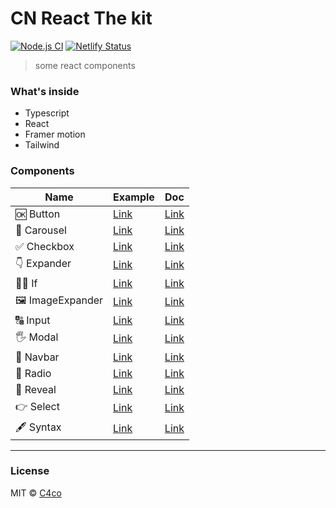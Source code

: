 # CN React The kit

[![Node.js CI](https://github.com/C4co/cn-react-thekit/actions/workflows/node.js.yml/badge.svg)](https://github.com/C4co/cn-react-thekit/actions/workflows/node.js.yml)
[![Netlify Status](https://api.netlify.com/api/v1/badges/e283ee42-0ecc-4cfe-bbfc-3f81a39aaf44/deploy-status)](https://app.netlify.com/sites/the-kit/deploys)

> some react components

### What's inside

- Typescript
- React
- Framer motion
- Tailwind

### Components

| Name            | Example                                            | Doc                                                                                    |
| --------------- | -------------------------------------------------- | -------------------------------------------------------------------------------------- |
| 🆗 Button       | [Link](https://the-kit.netlify.app/button)         | [Link](https://github.com/C4co/cn-react-thekit/tree/main/src/components/Button)        |
| 🚂 Carousel     | [Link](https://the-kit.netlify.app/carousel)       | [Link](https://github.com/C4co/cn-react-thekit/tree/main/src/components/Carousel)      |
| ✅ Checkbox     | [Link](https://the-kit.netlify.app/checkbox)       | [Link](https://github.com/C4co/cn-react-thekit/tree/main/src/components/Checkbox)      |
| 👇 Expander     | [Link](https://the-kit.netlify.app/expander)       | [Link](https://github.com/C4co/cn-react-thekit/tree/main/src/components/Expander)      |
| 🙅‍♂️ If           | [Link](https://the-kit.netlify.app/if)             | [Link](https://github.com/C4co/cn-react-thekit/tree/main/src/components/If)            |
| 🖼 ImageExpander | [Link](https://the-kit.netlify.app/image-expander) | [Link](https://github.com/C4co/cn-react-thekit/tree/main/src/components/ImageExpander) |
| 🔠 Input        | [Link](https://the-kit.netlify.app/input)          | [Link](https://github.com/C4co/cn-react-thekit/tree/main/src/components/Input)         |
| 🖐 Modal        | [Link](https://the-kit.netlify.app/modal)          | [Link](https://github.com/C4co/cn-react-thekit/tree/main/src/components/Modal)         |
| 🍱 Navbar       | [Link](https://the-kit.netlify.app/navbar)         | [Link](https://github.com/C4co/cn-react-thekit/tree/main/src/components/Navbar)        |
| 🔘 Radio        | [Link](https://the-kit.netlify.app/radio)          | [Link](https://github.com/C4co/cn-react-thekit/tree/main/src/components/Radio)         |
| 🙈 Reveal       | [Link](https://the-kit.netlify.app/reveal)         | [Link](https://github.com/C4co/cn-react-thekit/tree/main/src/components/Reveal)        |
| 👉 Select       | [Link](https://the-kit.netlify.app/select)         | [Link](https://github.com/C4co/cn-react-thekit/tree/main/src/components/Select)        |
| 🖋 Syntax        | [Link](https://the-kit.netlify.app/syntax)         | [Link](https://github.com/C4co/cn-react-thekit/tree/main/src/components/Syntax)        |

---

### License

MIT © [C4co](https://github.com/C4co)
